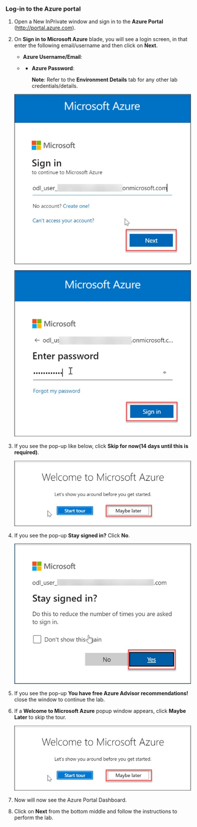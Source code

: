 ### Log-in to the Azure portal

1. Open a New InPrivate window and sign in to the **Azure Portal** (http://portal.azure.com).

2. On **Sign in to Microsoft Azure** blade, you will see a login screen, in that enter the following email/username and then click on **Next**.

    * **Azure Username/Email**:  <inject key="AzureAdUserEmail"></inject> 
    * * **Azure Password**:  <inject key="AzureAdUserPassword"></inject>
    
        **Note**: Refer to the **Environment Details** tab for any other lab credentials/details.
        
    ![](../images/image-004.jpg)
    
    ![](../images/image-005.jpg)
    
3. If you see the pop-up like below, click **Skip for now(14 days until this is required)**.

    ![](../images/image-007.jpg)
    
4. If you see the pop-up **Stay signed in?** Click **No**.

    ![](../images/image-006.jpg)
    
5. If you see the pop-up **You have free Azure Advisor recommendations!** close the window to continue the lab.

6. If a **Welcome to Microsoft Azure** popup window appears, click **Maybe Later** to skip the tour.

    ![](../images/image-007.jpg)
    
7. Now will now see the Azure Portal Dashboard.

8. Click on **Next** from the bottom middle and follow the instructions to perform the lab.
